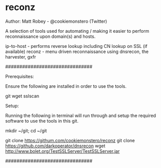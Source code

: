 reconz
======

Author: Matt Robey - @cookiemonstero (Twitter)


A selection of tools used for automating / making it easier to perform reconnaissance upon domain(s) and hosts.

ip-to-host - performs reverse lookup including CN lookup on SSL (if available)
reconz - menu driven reconnaissance using dnsrecon, the harvester, gxfr

###############################

Prerequisites:

Ensure the following are installed in order to use the tools.

git
wget
sslscan

Setup:

Running the following in terminal will run through and setup the required software to use the tools in this git.

mkdir ~/git; cd ~/git

git clone https://githum.com/cookiemonstero/reconz
git clone https://github.com/darkoperator/dnsrecon
wget http://www.bolet.org/TestSSLServer/TestSSLServer.jar

###############################


